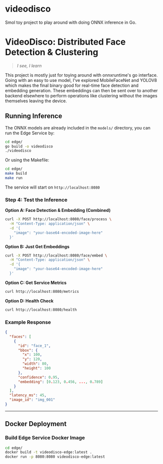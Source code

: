 # videodisco
Smol toy project to play around with doing ONNX inference in Go.

# VideoDisco: Distributed Face Detection & Clustering
> *I see, I learn*

This project is mostly just for toying around with onnxruntime's go interface. Going with an easy to use model, I've explored MobileFaceNet and YOLOV8 which makes the final binary good for real-time face detection and embedding generation. These embeddings can then be sent over to another backend elsewhere to perform operations like clustering without the images themselves leaving the device.

## Running Inference

The ONNX models are already included in the `models/` directory, you can run the Edge Service by:

```bash
cd edge/
go build -o videodisco
./videodisco
```

Or using the Makefile:
```bash
cd edge/
make build
make run
```

The service will start on `http://localhost:8080`

### Step 4: Test the Inference

**Option A: Face Detection & Embedding (Combined)**

```bash
curl -X POST http://localhost:8080/face/process \
  -H "Content-Type: application/json" \
  -d '{
    "image": "your-base64-encoded-image-here"
  }'
```

**Option B: Just Get Embeddings**

```bash
curl -X POST http://localhost:8080/face/embed \
  -H "Content-Type: application/json" \
  -d '{
    "image": "your-base64-encoded-image-here"
  }'
```

**Option C: Get Service Metrics**

```bash
curl http://localhost:8080/metrics
```

**Option D: Health Check**

```bash
curl http://localhost:8080/health
```

### Example Response

```json
{
  "faces": [
    {
      "id": "face_1",
      "bbox": {
        "x": 100,
        "y": 120,
        "width": 80,
        "height": 100
      },
      "confidence": 0.95,
      "embedding": [0.123, 0.456, ..., 0.789]
    }
  ],
  "latency_ms": 45,
  "image_id": "img_001"
}
```

---

## Docker Deployment

### Build Edge Service Docker Image

```bash
cd edge/
docker build -t videodisco-edge:latest .
docker run -p 8080:8080 videodisco-edge:latest
```

